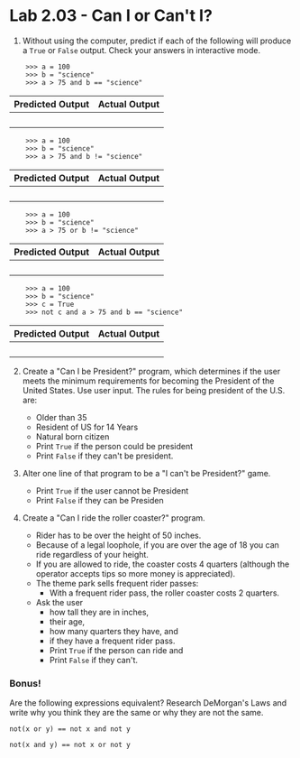 # Lab 2.03 - Can I or Can't I?

1) Without using the computer, predict if each of the following will produce a `True` or `False` output. Check your answers in interactive mode. 


```
    >>> a = 100
    >>> b = "science"
    >>> a > 75 and b == "science" 
```

   | **Predicted Output** | **Actual Output** |
   | --- | --- |
   |<br> |<br> | 

```
    >>> a = 100
    >>> b = "science"
    >>> a > 75 and b != "science" 
```
   | **Predicted Output** | **Actual Output** |
   | --- | --- |
   |<br> |<br> | 
  
```
    >>> a = 100
    >>> b = "science"
    >>> a > 75 or b != "science" 
```
   | **Predicted Output** | **Actual Output** |
   | --- | --- |
   |<br> |<br> | 

```
    >>> a = 100
    >>> b = "science"
    >>> c = True
    >>> not c and a > 75 and b == "science" 
```
   | **Predicted Output** | **Actual Output** |
   | --- | --- |
   |<br> |<br> | 

2) Create a "Can I be President?" program, which determines if the user meets the minimum requirements for becoming the President of the United States. Use user input. The rules for being president of the U.S. are: 
   * Older than 35
   * Resident of US for 14 Years
   * Natural born citizen
   * Print `True` if the person could be president
   * Print `False` if they can't be president. 

3) Alter one line of that program to be a "I can't be President?" game. 
   * Print `True` if the user cannot be President
   * Print `False` if they can be Presiden

4) Create a "Can I ride the roller coaster?" program. 
    * Rider has to be over the height of 50 inches. 
    * Because of a legal loophole, if you are over the age of 18 you can ride regardless of your height. 
    * If you are allowed to ride, the coaster costs 4 quarters (although the operator accepts tips so more money is appreciated). 
    * The theme park sells frequent rider passes: 
        * With a frequent rider pass, the roller coaster costs 2 quarters. 
    * Ask the user 
        * how tall they are in inches, 
        * their age, 
        * how many quarters they have, and 
        * if they have a frequent rider pass.             
        * Print `True` if the person can ride and 
        * Print `False` if they can't. 

### Bonus!
Are the following expressions equivalent? Research DeMorgan's Laws and write why you think they are the same or why they are not the same. 

`not(x or y) == not x and not y`

`not(x and y) == not x or not y`
